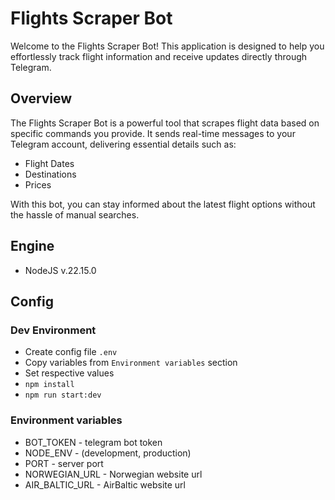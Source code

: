 # Flights Scraper Bot

Welcome to the Flights Scraper Bot! This application is designed to help you effortlessly track flight information and receive updates directly through Telegram.

## Overview

The Flights Scraper Bot is a powerful tool that scrapes flight data based on specific commands you provide. It sends real-time messages to your Telegram account, delivering essential details such as:
 - Flight Dates
 - Destinations
 - Prices

With this bot, you can stay informed about the latest flight options without the hassle of manual searches.

## Engine
 - NodeJS v.22.15.0


## Config

### Dev Environment

 - Create config file `.env`
 - Copy variables from `Environment variables` section
 - Set respective values
 - `npm install`
 - `npm run start:dev`


### Environment variables

  - BOT_TOKEN - telegram bot token
  - NODE_ENV - (development, production)
  - PORT - server port
  - NORWEGIAN_URL - Norwegian website url
  - AIR_BALTIC_URL - AirBaltic website url
